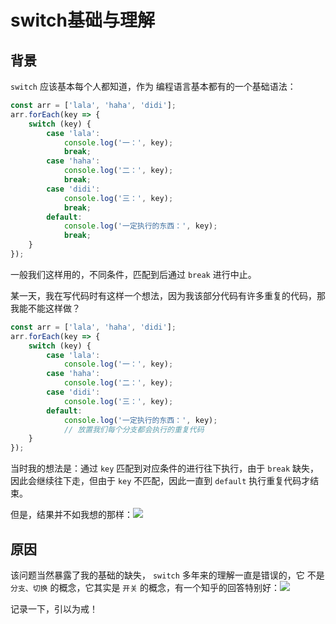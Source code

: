 # switch基础与理解

## 背景

`switch` 应该基本每个人都知道，作为 编程语言基本都有的一个基础语法：

``` js
const arr = ['lala', 'haha', 'didi'];
arr.forEach(key => {
    switch (key) {
        case 'lala':
            console.log('一：', key);
            break;
        case 'haha':
            console.log('二：', key);
            break;
        case 'didi':
            console.log('三：', key);
            break;
        default:
            console.log('一定执行的东西：', key);
            break;
    }
});
```

一般我们这样用的，不同条件，匹配到后通过 `break` 进行中止。

某一天，我在写代码时有这样一个想法，因为我该部分代码有许多重复的代码，那我能不能这样做？

``` js
const arr = ['lala', 'haha', 'didi'];
arr.forEach(key => {
    switch (key) {
        case 'lala':
            console.log('一：', key);
        case 'haha':
            console.log('二：', key);
        case 'didi':
            console.log('三：', key);
        default:
            console.log('一定执行的东西：', key);
            // 放置我们每个分支都会执行的重复代码
    }
});
```

当时我的想法是：通过 `key` 匹配到对应条件的进行往下执行，由于 `break` 缺失，因此会继续往下走，但由于 `key` 不匹配，因此一直到 `default` 执行重复代码才结束。

但是，结果并不如我想的那样：![](https://gitee.com/huanshenga/myimg/raw/master/PicGo/20210307112539.png)

## 原因

该问题当然暴露了我的基础的缺失， `switch` 多年来的理解一直是错误的，它 不是 `分支、切换` 的概念，它其实是 `开关` 的概念，有一个知乎的回答特别好：![](https://gitee.com/huanshenga/myimg/raw/master/PicGo/20210307112845.png)

记录一下，引以为戒！
